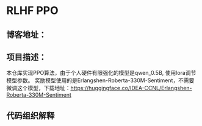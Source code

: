 # RLHF PPO
## 博客地址：
## 项目描述：
本仓库实现PPO算法，由于个人硬件有限强化的模型是qwen_0.5B, 使用lora调节模型参数。
奖励模型使用的是Erlangshen-Roberta-330M-Sentiment，不需要微调这个模型，下载地址：https://huggingface.co/IDEA-CCNL/Erlangshen-Roberta-330M-Sentiment
## 代码组织解释
